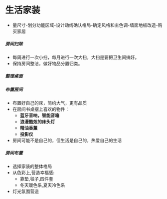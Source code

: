 # 生活家装
- 量尺寸-划分功能区域-设计动线确认格局-确定风格和主色调-墙面地板改造-购买家居
##### 房间扫除
- 每周进行一次小扫，每月进行一次大扫，大扫是要把卫生间搞好。
- 保持房间整洁，做好物品分置归类。
##### 整理桌面
##### 布置房间
- 布置好自己的床，简约大气，更有品质
- 在房间书桌摆上喜欢的物件：
	- **蓝牙音响，智能音箱**
	- **浪漫酷炫的床头灯**
	- **精油香薰**
	- **投影仪**
- 房间可能不是自己的，但生活是自己的，热爱自己的生活
##### 房间布置
- 选择家装的整体格局
- 从色彩上,营造幸福感:
  - 靠垫,毯子,四件套
  - 冬天暖色系,夏天冷色系
- 灯光氛围营造
